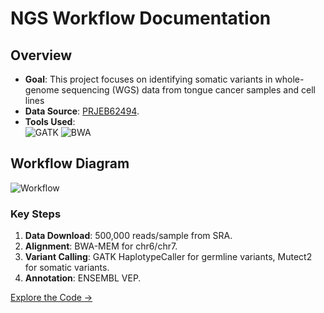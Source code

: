 # NGS Workflow Documentation
## Overview
- **Goal**: This project focuses on identifying somatic variants in whole-genome sequencing (WGS) data from tongue cancer samples and cell lines
- **Data Source**: [PRJEB62494](https://www.ncbi.nlm.nih.gov/bioproject/PRJEB62494).
- **Tools Used**:  
  ![GATK](https://img.shields.io/badge/GATK-4.0-blue) ![BWA](https://img.shields.io/badge/BWA-0.7.17-green)

## Workflow Diagram
![Workflow](https://mermaid.ink/svg/pako:eNpVjz0LwjAQhP_KkVMoKf5cuoigoJ0c3Eo4k5NcLBeDSP53E0EEL3u7M7M3S1hYwoZ7rHjEhhU9ZtzwxAM3vPDKjR1B6Iq9w8XkAqUoKkFjVJ7qNk9jX5VZ6lq3HtH5g1F8G2H4Zg8Lw-6TfYyBqWcXeO5Gm9mNn9hRj9Yj8aQlHrRjRY8FG3o8cY0b4M6YkF8m4wPvjC7m0P3U)

### Key Steps
1. **Data Download**: 500,000 reads/sample from SRA.
2. **Alignment**: BWA-MEM for chr6/chr7.
3. **Variant Calling**: GATK HaplotypeCaller for germline variants, Mutect2 for somatic variants.
4. **Annotation**: ENSEMBL VEP.

[Explore the Code →](https://github.com/SWAROOP006/NGS-Variant-Calling/tree/main/workflow/scripts)

